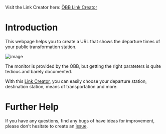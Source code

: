 Visit the Link Creator here: [ÖBB Link Creator](https://dave2ooo.github.io/oebb-link-creator)

# Introduction
This webpage helps you to create a URL that shows the departure times of your public transformation station.

![image](https://github.com/Dave2ooo/oebb-link-creator/assets/71500391/d43cae57-fe9c-4e17-a149-74c17a507724)

The monitor is provided by the ÖBB, but getting the right parateters is quite tedious and barely documented. 

With this [Link Creator](https://dave2ooo.github.io/oebb-link-creator/), you can easily choose your departure station, destination station, means of transportation and more.

# Further Help
If you have any questions, find any bugs of have ideas for improvement, please don't hesitate to create an [issue](https://github.com/Dave2ooo/oebb-link-creator/issues/new).
